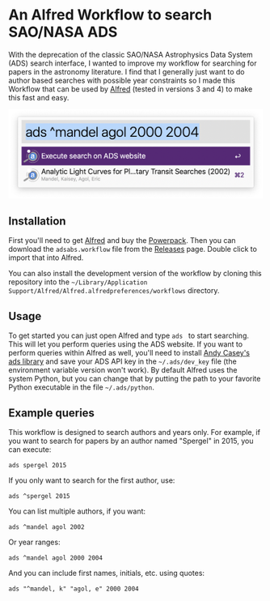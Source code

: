 # An Alfred Workflow to search SAO/NASA ADS

With the deprecation of the classic SAO/NASA Astrophysics Data System (ADS) search interface,
I wanted to improve my workflow for searching for papers in the astronomy literature. I find
that I generally just want to do author based searches with possible year constraints so I made
this Workflow that can be used by [Alfred](https://www.alfredapp.com) (tested in versions 3
and 4) to make this fast and easy.

![Workflow Screenshot](https://github.com/dfm/adsabs.alfredworkflow/raw/master/screenshot.png)

## Installation

First you'll need to get [Alfred](https://www.alfredapp.com) and buy the
[Powerpack](https://www.alfredapp.com/powerpack/). Then you can download the `adsabs.workflow`
file from the [Releases](https://github.com/dfm/adsabs.alfredworkflow/releases) page. Double
click to import that into Alfred.

You can also install the development version of the workflow by cloning this repository into
the `~/Library/Application Support/Alfred/Alfred.alfredpreferences/workflows` directory.

## Usage

To get started you can just open Alfred and type `ads ` to start searching. This will let you
perform queries using the ADS website. If you want to perform queries within Alfred as well,
you'll need to install [Andy Casey's ads library](https://github.com/andycasey/ads) and save
your ADS API key in the `~/.ads/dev_key` file (the environment variable version won't work).
By default Alfred uses the system Python, but you can change that by putting the path to your
favorite Python executable in the file `~/.ads/python`.

## Example queries

This workflow is designed to search authors and years only. For example, if you want to search
for papers by an author named "Spergel" in 2015, you can execute:

```
ads spergel 2015
```

If you only want to search for the first author, use:

```
ads ^spergel 2015
```

You can list multiple authors, if you want:

```
ads ^mandel agol 2002
```

Or year ranges:

```
ads ^mandel agol 2000 2004
```

And you can include first names, initials, etc. using quotes:

```
ads "^mandel, k" "agol, e" 2000 2004
```
